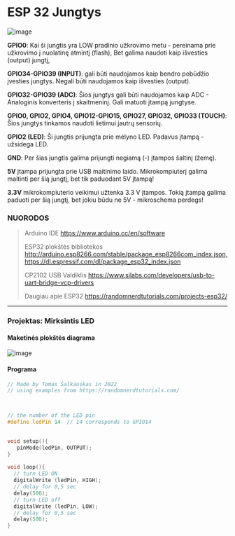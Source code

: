 # ESP 32 Jungtys


![image](https://user-images.githubusercontent.com/67558835/178195104-90e04b1e-1ec0-42ae-ae38-547738328c7c.png)

**GPIO0**: Kai ši jungtis yra LOW pradinio užkrovimo metu - pereinama prie užkrovimo į nuolatinę atmintį (flash), Bet galima naudoti kaip išvesties (output) jungtį,

**GPIO34-GPIO39 (INPUT)**: gali būti naudojamos kaip bendro pobūdžio įvesties jungtys. Negali būti naudojamos kaip išvesties (output).

**GPIO32-GPIO39 (ADC)**: Šios jungtys gali būti naudojamos kaip ADC - Analoginis konverteris į skaitmeninį. Gali matuoti įtampą jungtyse.

**GPIO0, GPIO2, GPIO4, GPIO12-GPIO15, GPIO27, GPIO32, GPIO33 (TOUCH)**: Šios jungtys tinkamos naudoti lietimui jautrų sensorių.

**GPIO2 (LED)**: Ši jungtis prijungta prie mėlyno LED. Padavus įtampą - užsidega LED.

**GND**: Per šias jungtis galima prijungti negiamą (-) įtampos šaltinį (žemę).

**5V** įtampa prijungta prie USB maitinimo laido. Mikrokompiuterį galima maitinti per šią jungtį, bet tik paduodant 5V įtampą!

**3.3V** mikrokompiuterio veikimui užtenka 3.3 V įtampos. Tokią įtampą galima paduoti per šią jungtį, bet jokiu būdu ne 5V - mikroschema perdegs!



### NUORODOS

>Arduino IDE
>https://www.arduino.cc/en/software
>
>ESP32 plokštės bibliotekos
>http://arduino.esp8266.com/stable/package_esp8266com_index.json,https://dl.espressif.com/dl/package_esp32_index.json
>
>CP2102 USB Valdiklis
>https://www.silabs.com/developers/usb-to-uart-bridge-vcp-drivers
>
>Daugiau apie ESP32
>https://randomnerdtutorials.com/projects-esp32/

---


### Projektas: Mirksintis LED

#### Maketinės plokštės diagrama

![image](https://user-images.githubusercontent.com/67558835/181736844-509025f3-b3bc-4153-aab8-4e9b9dff9855.png)


#### Programa

```C
// Made by Tomas Šalkauskas in 2022
// using examples from https://randomnerdtutorials.com/



// the number of the LED pin
#define ledPin 14  // 14 corresponds to GPIO14

 
void setup(){
   pinMode(ledPin, OUTPUT);
}
 
void loop(){
  // turn LED ON 
  digitalWrite (ledPin, HIGH);
  // delay for 0,5 sec
  delay(500);
  // turn LED off
  digitalWrite (ledPin, LOW);
  // delay for 0,5 sec
  delay(500);
}
```
